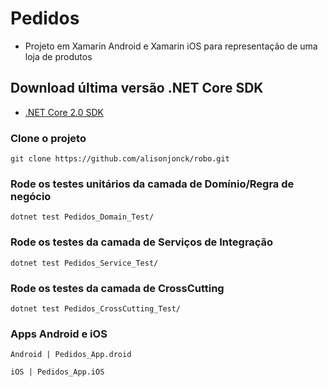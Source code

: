 # Pedidos

- Projeto em Xamarin Android e Xamarin iOS para representação de uma loja de produtos

## Download última versão .NET Core SDK

* [.NET Core 2.0 SDK](https://www.microsoft.com/net/download/windows)

### Clone o projeto
```
git clone https://github.com/alisonjonck/robo.git
```

### Rode os testes unitários da camada de Domínio/Regra de negócio

```
dotnet test Pedidos_Domain_Test/
```

### Rode os testes da camada de Serviços de Integração
```
dotnet test Pedidos_Service_Test/
```

### Rode os testes da camada de CrossCutting

```
dotnet test Pedidos_CrossCutting_Test/
```

### Apps Android e iOS
```
Android | Pedidos_App.droid

iOS | Pedidos_App.iOS	
```